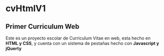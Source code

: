 # cvHtmlV1

## Primer Curriculum Web

Este es un proyecto escolar de Curriculum Vitae en web, esta hecho en **HTML y CSS**, y cuenta con un sistema de pestañas hecho con **Javascript y jQuerty**
